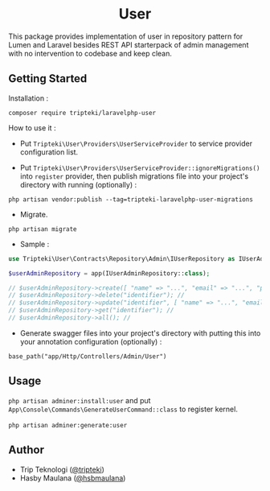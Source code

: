 <h1 align="center">User</h1>

This package provides implementation of user in repository pattern for Lumen and Laravel besides REST API starterpack of admin management with no intervention to codebase and keep clean.

Getting Started
---

Installation :

```
composer require tripteki/laravelphp-user
```

How to use it :

- Put `Tripteki\User\Providers\UserServiceProvider` to service provider configuration list.

- Put `Tripteki\User\Providers\UserServiceProvider::ignoreMigrations()` into `register` provider, then publish migrations file into your project's directory with running (optionally) :

```
php artisan vendor:publish --tag=tripteki-laravelphp-user-migrations
```

- Migrate.

```
php artisan migrate
```

- Sample :

```php
use Tripteki\User\Contracts\Repository\Admin\IUserRepository as IUserAdminRepository;

$userAdminRepository = app(IUserAdminRepository::class);

// $userAdminRepository->create([ "name" => "...", "email" => "...", "password" => "...", ]); //
// $userAdminRepository->delete("identifier"); //
// $userAdminRepository->update("identifier", [ "name" => "...", "email" => "...", "password" => "...", ]); //
// $userAdminRepository->get("identifier"); //
// $userAdminRepository->all(); //
```

- Generate swagger files into your project's directory with putting this into your annotation configuration (optionally) :

```
base_path("app/Http/Controllers/Admin/User")
```

Usage
---

`php artisan adminer:install:user` and put `App\Console\Commands\GenerateUserCommand::class` to register kernel.
<br /><br />
`php artisan adminer:generate:user`

Author
---

- Trip Teknologi ([@tripteki](https://linkedin.com/company/tripteki))
- Hasby Maulana ([@hsbmaulana](https://linkedin.com/in/hsbmaulana))
